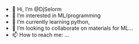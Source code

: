 - 👋 Hi, I’m @DjSelorm
- 👀 I’m interested in ML/programming
- 🌱 I’m currently learning python, 
- 💞️ I’m looking to collaborate on materials for ML...
- 📫 How to reach me: ...

<!---
DjSelorm/DjSelorm is a ✨ special ✨ repository because its `README.md` (this file) appears on your GitHub profile.
You can click the Preview link to take a look at your changes.
--->
